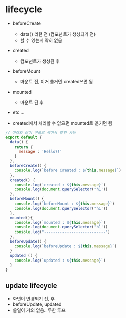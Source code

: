 # lifecycle

- beforeCreate
    - data() 리턴 전 (컴포넌트가 생성되기 전)
    - 할 수 있는게 딱히 없음
- created
    - 컴포넌트가 생성된 후 
- beforeMount
    - 마운트 전, 이거 쓸거면 created쓰면 됨
- mounted
    - 마운트 된 후
- etc ...

- created에서 처리할 수 없으면 mounted로 옮기면 됨

```js
// 아래와 같이 콘솔로 찍어서 확인 가능
export default {
  data() {
    return {
      message : 'Hello?!'
    }
  },
  beforeCreate() {
    console.log(`before Created : ${this.message}`)
  },
  created() {
    console.log(`created : ${this.message}`)
    console.log(document.querySelector('h1'))
  },
  beforeMount() {
    console.log(`beforeMount : ${this.message}`)
    console.log(document.querySelector('h1'))
  }, 
  mounted(){
    console.log(`mounted : ${this.message}`)
    console.log(document.querySelector('h1'))
    console.log("---------------------------")
  },
  beforeUpdate() {
    console.log(`beforeUpdate : ${this.message}`)
  }
  updated () {
    console.log(`updated : ${this.message}`)
  }
}
```

## update lifecycle

- 화면이 변경되기 전, 후
- beforeUpdate, updated
- 쓸일이 거의 없음.. 무한 루프